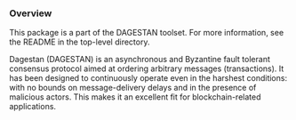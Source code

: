### Overview

This package is a part of the DAGESTAN toolset. For more information, see the README
in the top-level directory.

Dagestan (DAGESTAN) is an asynchronous and Byzantine fault tolerant consensus protocol aimed at ordering arbitrary messages (transactions). It has been designed to continuously operate even in the harshest conditions: with no bounds on message-delivery delays and in the presence of malicious actors. This makes it an excellent fit for blockchain-related applications.
